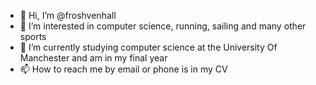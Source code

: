 - 👋 Hi, I’m @froshvenhall
- 👀 I’m interested in computer science, running, sailing and many other sports 
- 🌱 I’m currently studying computer science at the University Of Manchester and am in my final year
- 📫 How to reach me by email or phone is in my CV
